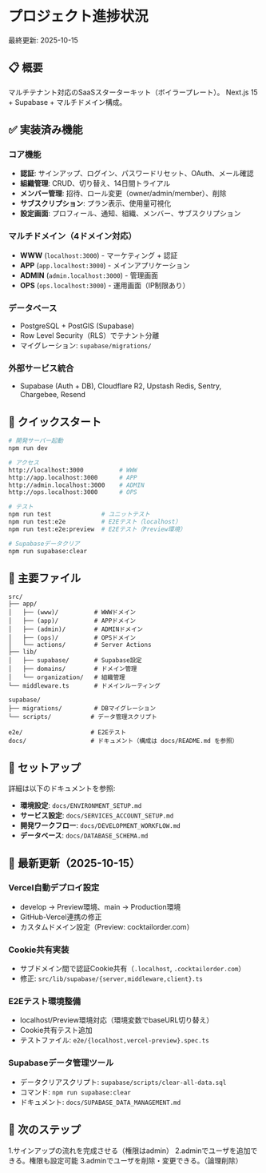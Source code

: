 # プロジェクト進捗状況

最終更新: 2025-10-15

## 📋 概要

マルチテナント対応のSaaSスターターキット（ボイラープレート）。
Next.js 15 + Supabase + マルチドメイン構成。

## ✅ 実装済み機能

### コア機能
- **認証**: サインアップ、ログイン、パスワードリセット、OAuth、メール確認
- **組織管理**: CRUD、切り替え、14日間トライアル
- **メンバー管理**: 招待、ロール変更（owner/admin/member）、削除
- **サブスクリプション**: プラン表示、使用量可視化
- **設定画面**: プロフィール、通知、組織、メンバー、サブスクリプション

### マルチドメイン（4ドメイン対応）
- **WWW** (`localhost:3000`) - マーケティング + 認証
- **APP** (`app.localhost:3000`) - メインアプリケーション
- **ADMIN** (`admin.localhost:3000`) - 管理画面
- **OPS** (`ops.localhost:3000`) - 運用画面（IP制限あり）

### データベース
- PostgreSQL + PostGIS (Supabase)
- Row Level Security（RLS）でテナント分離
- マイグレーション: `supabase/migrations/`

### 外部サービス統合
- Supabase (Auth + DB), Cloudflare R2, Upstash Redis, Sentry, Chargebee, Resend

## 🚀 クイックスタート

```bash
# 開発サーバー起動
npm run dev

# アクセス
http://localhost:3000          # WWW
http://app.localhost:3000      # APP
http://admin.localhost:3000    # ADMIN
http://ops.localhost:3000      # OPS

# テスト
npm run test              # ユニットテスト
npm run test:e2e          # E2Eテスト（localhost）
npm run test:e2e:preview  # E2Eテスト（Preview環境）

# Supabaseデータクリア
npm run supabase:clear
```

## 📂 主要ファイル

```
src/
├── app/
│   ├── (www)/          # WWWドメイン
│   ├── (app)/          # APPドメイン
│   ├── (admin)/        # ADMINドメイン
│   ├── (ops)/          # OPSドメイン
│   └── actions/        # Server Actions
├── lib/
│   ├── supabase/       # Supabase設定
│   ├── domains/        # ドメイン管理
│   └── organization/   # 組織管理
└── middleware.ts       # ドメインルーティング

supabase/
├── migrations/         # DBマイグレーション
└── scripts/           # データ管理スクリプト

e2e/                   # E2Eテスト
docs/                  # ドキュメント（構成は docs/README.md を参照）
```

## 🔧 セットアップ

詳細は以下のドキュメントを参照:
- **環境設定**: `docs/ENVIRONMENT_SETUP.md`
- **サービス設定**: `docs/SERVICES_ACCOUNT_SETUP.md`
- **開発ワークフロー**: `docs/DEVELOPMENT_WORKFLOW.md`
- **データベース**: `docs/DATABASE_SCHEMA.md`

## 📅 最新更新（2025-10-15）

### Vercel自動デプロイ設定
- develop → Preview環境、main → Production環境
- GitHub-Vercel連携の修正
- カスタムドメイン設定（Preview: cocktailorder.com）

### Cookie共有実装
- サブドメイン間で認証Cookie共有（`.localhost`, `.cocktailorder.com`）
- 修正: `src/lib/supabase/{server,middleware,client}.ts`

### E2Eテスト環境整備
- localhost/Preview環境対応（環境変数でbaseURL切り替え）
- Cookie共有テスト追加
- テストファイル: `e2e/{localhost,vercel-preview}.spec.ts`

### Supabaseデータ管理ツール
- データクリアスクリプト: `supabase/scripts/clear-all-data.sql`
- コマンド: `npm run supabase:clear`
- ドキュメント: `docs/SUPABASE_DATA_MANAGEMENT.md`

## 🎯 次のステップ

1.サインアップの流れを完成させる（権限はadmin）
2.adminでユーザを追加できる。権限も設定可能
3.adminでユーザを削除・変更できる。（論理削除）